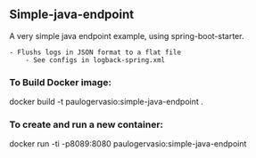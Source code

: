 ## Simple-java-endpoint
A very simple java endpoint example, using spring-boot-starter.

	- Flushs logs in JSON format to a flat file
		- See configs in logback-spring.xml
		

### To Build Docker image:
docker build -t paulogervasio:simple-java-endpoint .

### To create and run a new container:
docker run -ti -p8089:8080 paulogervasio:simple-java-endpoint